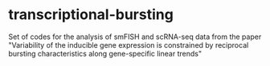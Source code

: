 # transcriptional-bursting
Set of codes for the analysis of smFISH and scRNA-seq data from the paper "Variability of the inducible gene expression is constrained by reciprocal bursting characteristics along gene-specific linear trends"
